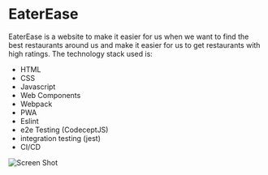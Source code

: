 # EaterEase
 EaterEase is a website to make it easier for us when we want to find the best restaurants around us and make it easier for us to get restaurants with high ratings. The technology stack used is:
- HTML
- CSS
- Javascript
- Web Components
- Webpack
- PWA
- Eslint
- e2e Testing (CodeceptJS)
- integration testing (jest)
- CI/CD


![Screen Shot](https://github.com/aditiaprabowo3/eater-ease/blob/main/public/images/ss.png)

